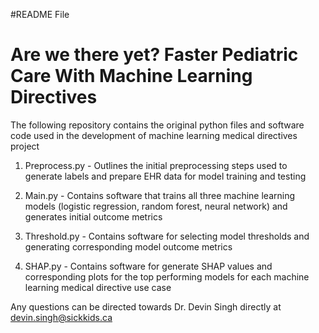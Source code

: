 #README File 

# Are we there yet? Faster Pediatric Care With Machine Learning Directives

The following repository contains the original python files and software code used in the development of machine learning medical directives project 
  
  1. Preprocess.py
    - Outlines the initial preprocessing steps used to generate labels and prepare EHR data for model training and testing
    
  2. Main.py 
    - Contains software that trains all three machine learning models (logistic regression, random forest, neural network) and generates initial outcome metrics
  
  3. Threshold.py
    - Contains software for selecting model thresholds and generating corresponding model outcome metrics
  
  4. SHAP.py 
    - Contains software for generate SHAP values and corresponding plots for the top performing models for each machine learning medical directive use case 
  
Any questions can be directed towards Dr. Devin Singh directly at devin.singh@sickkids.ca

